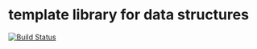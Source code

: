 # template library for data structures

[![Build Status](https://travis-ci.org/go-templates/templates.svg?branch=master)](https://travis-ci.org/go-templates/templates)
